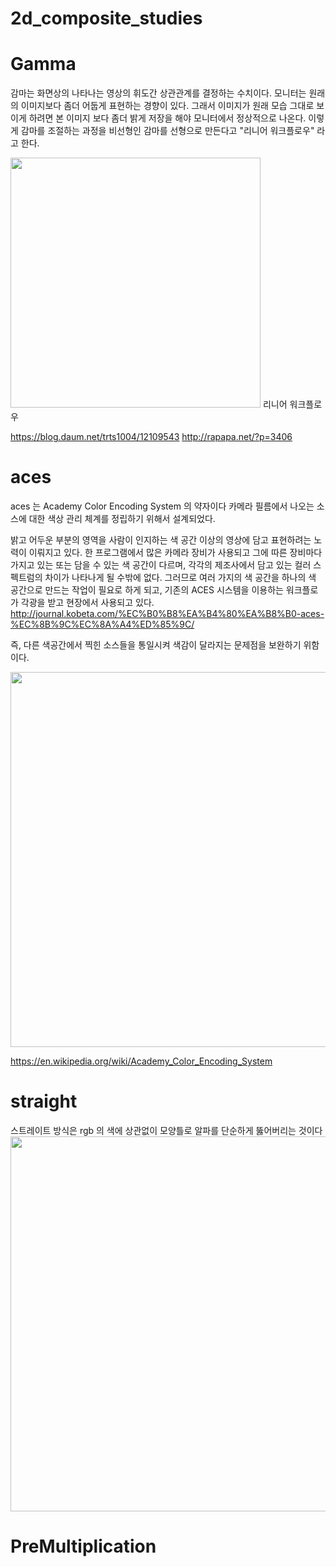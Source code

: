 # 2d_composite_studies
# Gamma
감마는 화면상의 나타나는 영상의 휘도간 상관관계를 결정하는 수치이다.
모니터는 원래의 이미지보다 좀더 어둡게 표현하는 경향이 있다. 그래서 이미지가 원래 모습 그대로 보이게 하려면 본 이미지 보다 좀더 밝게 저장을 해야 모니터에서 정상적으로 나온다.
이렇게 감마를 조절하는 과정을 비선형인 감마를 선형으로 만든다고 "리니어 워크플로우" 라고 한다.



<img src="http://rapapa.net/wp/wp-content/uploads/2018/06/i2eZj9U.png" width="400">
리니어 워크플로우


https://blog.daum.net/trts1004/12109543
http://rapapa.net/?p=3406

# aces
aces 는 Academy Color Encoding System 의 약자이다
카메라 필름에서 나오는 소스에 대한 색상 관리 체계를 정립하기 위해서 설계되었다.


밝고 어두운 부분의 영역을 사람이 인지하는 색 공간 이상의 영상에 담고 표현하려는 노력이 이뤄지고 있다. 한 프로그램에서 많은 카메라 장비가 사용되고 그에 따른 장비마다 가지고 있는 또는 담을 수 있는 색 공간이 다르며, 각각의 제조사에서 담고 있는 컬러 스펙트럼의 차이가 나타나게 될 수밖에 없다. 그러므로 여러 가지의 색 공간을 하나의 색 공간으로 만드는 작업이 필요로 하게 되고, 기존의 ACES 시스템을 이용하는 워크플로가 각광을 받고 현장에서 사용되고 있다. 
<http://journal.kobeta.com/%EC%B0%B8%EA%B4%80%EA%B8%B0-aces-%EC%8B%9C%EC%8A%A4%ED%85%9C/>


즉, 다른 색공간에서 찍힌 소스들을 통일시켜 색감이 달라지는 문제점을 보완하기 위함이다.


<img src="https://i1.wp.com/schoolofcolor.org/wp-content/uploads/2018/11/Post_HDTV_Workflow_Part_II_04.jpg?resize=768%2C585" width="600">


https://en.wikipedia.org/wiki/Academy_Color_Encoding_System


# straight
스트레이트 방식은 rgb 의 색에 상관없이 모양틀로 알파를 단순하게 뚫어버리는 것이다
<img src="https://limnu.com/wp-content/uploads/2016/06/premult-vs-straight.jpeg" width="600">


# PreMultiplication


